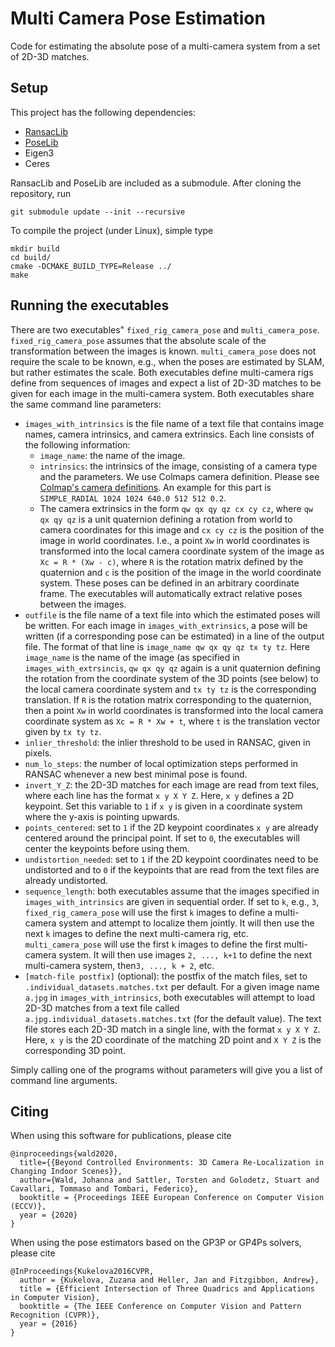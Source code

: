 # Multi Camera Pose Estimation
Code for estimating the absolute pose of a multi-camera system from a set of 2D-3D matches.

## Setup
This project has the following dependencies:
* [RansacLib](https://github.com/tsattler/RansacLib)
* [PoseLib](https://github.com/vlarsson/PoseLib)
* Eigen3
* Ceres

RansacLib and PoseLib are included as a submodule. After cloning the repository, run
```
git submodule update --init --recursive
```

To compile the project (under Linux), simple type
```
mkdir build
cd build/
cmake -DCMAKE_BUILD_TYPE=Release ../
make
```

## Running the executables
There are two executables" `fixed_rig_camera_pose` and `multi_camera_pose`. 
`fixed_rig_camera_pose` assumes that the absolute scale of the transformation between the images is known. 
`multi_camera_pose` does not require the scale to be known, e.g., when the poses are estimated by SLAM, but rather 
estimates the scale. Both executables define multi-camera rigs define from sequences of images and expect a list of 2D-3D 
matches to be given for each image in the multi-camera system. Both executables share the same command line parameters:
* `images_with_intrinsics` is the file name of a text file that contains image names, camera intrinsics, and camera extrinsics. Each line consists of the following information:
  * `image_name`: the name of the image.
  * `intrinsics`: the intrinsics of the image, consisting of a camera type and the parameters. We use Colmaps camera definition. Please see [Colmap's camera definitions](https://colmap.github.io/cameras.html). An example for this part is `SIMPLE_RADIAL 1024 1024 640.0 512 512 0.2`. 
  * The camera extrinsics in the form `qw qx qy qz cx cy cz`, where `qw qx qy qz` is a unit quaternion defining a rotation from world to camera coordinates for this image and `cx cy cz` is the position of the image in world coordinates. I.e., a point `Xw` in world coordinates is transformed into the local camera coordinate system of the image as `Xc = R * (Xw - c)`, where `R` is the rotation matrix defined by the quaternion and `c` is the position of the image in the world coordinate system. These poses can be defined in an arbitrary coordinate frame. The executables will automatically extract relative poses between the images.
* `outfile` is the file name of a text file into which the estimated poses will be written. For each image in `images_with_extrinsics`, a pose will be written (if a corresponding pose can be estimated) in a line of the output file. The format of that line is `image_name qw qx qy qz tx ty tz`. Here `image_name` is the name of the image (as specified in `images_with_extrsincis`, `qw qx qy qz` again is a unit quaternion defining the rotation from the coordinate system of the 3D points (see below) to the local camera coordinate system and `tx ty tz` is the corresponding translation. If `R` is the rotation matrix corresponding to the quaternion, then a point `Xw` in world coordinates is transformed into the local camera coordinate system as `Xc = R * Xw + t`, where `t` is the translation vector given by `tx ty tz`.
* `inlier_threshold`: the inlier threshold to be used in RANSAC, given in pixels.
* `num_lo_steps`: the number of local optimization steps performed in RANSAC whenever a new best minimal pose is found.
* `invert_Y_Z`: the 2D-3D matches for each image are read from text files, where each line has the format `x y X Y Z`. Here, `x y` defines a 2D keypoint. Set this variable to `1` if `x y` is given in a coordinate system where the y-axis is pointing upwards.
* `points_centered`: set to `1` if the 2D keypoint coordinates `x y` are already centered around the principal point. If set to `0`, the executables will center the keypoints before using them.
* `undistortion_needed`: set to `1` if the 2D keypoint coordinates need to be undistorted and to `0` if the keypoints that are read from the text files are already undistorted.
* `sequence_length`: both executables assume that the images specified in `images_with_intrinsics` are given in sequential order. If set to `k`, e.g., `3`, `fixed_rig_camera_pose` will use the first `k` images to define a multi-camera system and attempt to localize them jointly. It will then use the next `k` images to define the next multi-camera rig, etc. `multi_camera_pose` will use the first `k` images to define the first multi-camera system. It will then use images `2, ..., k+1` to define the next multi-camera system, then`3, ..., k + 2`, etc.
* `[match-file postfix]` (optional): the postfix of the match files, set to `.individual_datasets.matches.txt` per default. For a given image name `a.jpg` in `images_with_intrinsics`, both executables will attempt to load 2D-3D matches from a text file called `a.jpg.individual_datasets.matches.txt` (for the default value). The text file stores each 2D-3D match in a single line, with the format `x y X Y Z`. Here, `x y` is the 2D coordinate of the matching 2D point and `X Y Z` is the corresponding 3D point.

Simply calling one of the programs without parameters will give you a list of command line arguments.

## Citing
When using this software for publications, please cite
```
@inproceedings{wald2020,
  title={{Beyond Controlled Environments: 3D Camera Re-Localization in Changing Indoor Scenes}},
  author={Wald, Johanna and Sattler, Torsten and Golodetz, Stuart and Cavallari, Tommaso and Tombari, Federico},
  booktitle = {Proceedings IEEE European Conference on Computer Vision (ECCV)},
  year = {2020}
}
```

When using the pose estimators based on the GP3P or GP4Ps solvers, please cite
```
@InProceedings{Kukelova2016CVPR,
  author = {Kukelova, Zuzana and Heller, Jan and Fitzgibbon, Andrew},
  title = {Efficient Intersection of Three Quadrics and Applications in Computer Vision},
  booktitle = {The IEEE Conference on Computer Vision and Pattern Recognition (CVPR)},
  year = {2016}
}
```
